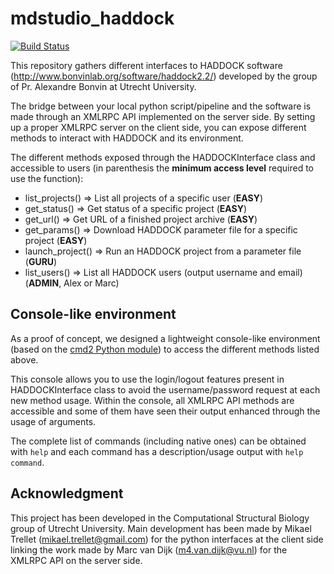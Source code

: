 # mdstudio_haddock

[![Build Status](https://travis-ci.org/MD-Studio/mdstudio_haddock.svg?branch=master)](https://travis-ci.org/MD-Studio/mdstudio_haddock)

This repository gathers different interfaces to HADDOCK software (http://www.bonvinlab.org/software/haddock2.2/) developed by 
the group of Pr. Alexandre Bonvin at Utrecht University.

The bridge between your local python script/pipeline and the software is made through an XMLRPC API implemented on the server 
side. By setting up a proper XMLRPC server on the client side, you can expose different methods to interact with HADDOCK and 
its environment.

The different methods exposed through the HADDOCKInterface class and accessible to users (in parenthesis the **minimum access level** required to use the function):

* list_projects() => List all projects of a specific user (**EASY**)
* get_status() => Get status of a specific project (**EASY**)
* get_url() => Get URL of a finished project archive (**EASY**)
* get_params() => Download HADDOCK parameter file for a specific project (**EASY**)
* launch_project() => Run an HADDOCK project from a parameter file (**GURU**)
* list_users() => List all HADDOCK users (output username and email) (**ADMIN**, Alex or Marc)

## Console-like environment

As a proof of concept, we designed a lightweight console-like environment (based on the [cmd2 Python module](https://github.com/python-cmd2/cmd2)) to access the different methods listed above. 

This console allows you to use the login/logout features present in HADDOCKInterface class to avoid the username/password request at each new method usage.
Within the console, all XMLRPC API methods are accessible and some of them have seen their output enhanced through the usage of arguments.

The complete list of commands (including native ones) can be obtained with `help` and each command has a description/usage output with `help command`.

## Acknowledgment

This project has been developed in the Computational Structural Biology group of Utrecht University.
Main development has been made by Mikael Trellet (mikael.trellet@gmail.com) for the python interfaces at the client side linking the work made by Marc van Dijk (m4.van.dijk@vu.nl) for the XMLRPC API on the server side.
